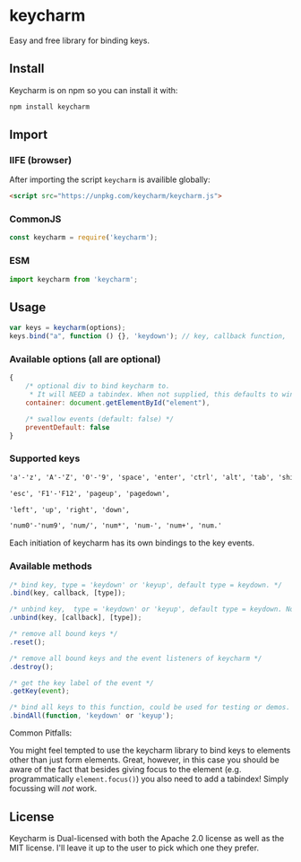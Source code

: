 # keycharm

Easy and free library for binding keys.

## Install

Keycharm is on npm so you can install it with:

```bash
npm install keycharm
```

## Import

### IIFE (browser)

After importing the script `keycharm` is availible globally:

```html
<script src="https://unpkg.com/keycharm/keycharm.js">
```

### CommonJS

```js
const keycharm = require('keycharm');
```

### ESM

```js
import keycharm from 'keycharm';
```

## Usage

```js
var keys = keycharm(options);
keys.bind("a", function () {}, 'keydown'); // key, callback function, 'keydown' or 'keyup'
```

### Available options (all are optional)

```js
{
    /* optional div to bind keycharm to.
     * It will NEED a tabindex. When not supplied, this defaults to window. */
    container: document.getElementById("element"),

    /* swallow events (default: false) */
    preventDefault: false
}
```

### Supported keys

```txt
'a'-'z', 'A'-'Z', '0'-'9', 'space', 'enter', 'ctrl', 'alt', 'tab', 'shift', 'delete', 'backspace', '-', '=', '[', ']',

'esc', 'F1'-'F12', 'pageup', 'pagedown',

'left', 'up', 'right', 'down',

'num0'-'num9', 'num/', 'num*', 'num-', 'num+', 'num.'
```

Each initiation of keycharm has its own bindings to the key events.

### Available methods

```js
/* bind key, type = 'keydown' or 'keyup', default type = keydown. */
.bind(key, callback, [type]);

/* unbind key,  type = 'keydown' or 'keyup', default type = keydown. No callback deletes all bound callbacks from key */
.unbind(key, [callback], [type]);

/* remove all bound keys */
.reset();

/* remove all bound keys and the event listeners of keycharm */
.destroy();

/* get the key label of the event */
.getKey(event);

/* bind all keys to this function, could be used for testing or demos. */
.bindAll(function, 'keydown' or 'keyup');
```

Common Pitfalls:

You might feel tempted to use the keycharm library to bind keys to elements other than just form elements. Great, however, in this case you should be aware of the fact that besides giving focus to the element (e.g. programmatically `element.focus()`) you also need to add a tabindex! Simply focussing will *not* work.

## License

Keycharm is Dual-licensed with both the Apache 2.0 license as well as the MIT license.
I'll leave it up to the user to pick which one they prefer.
